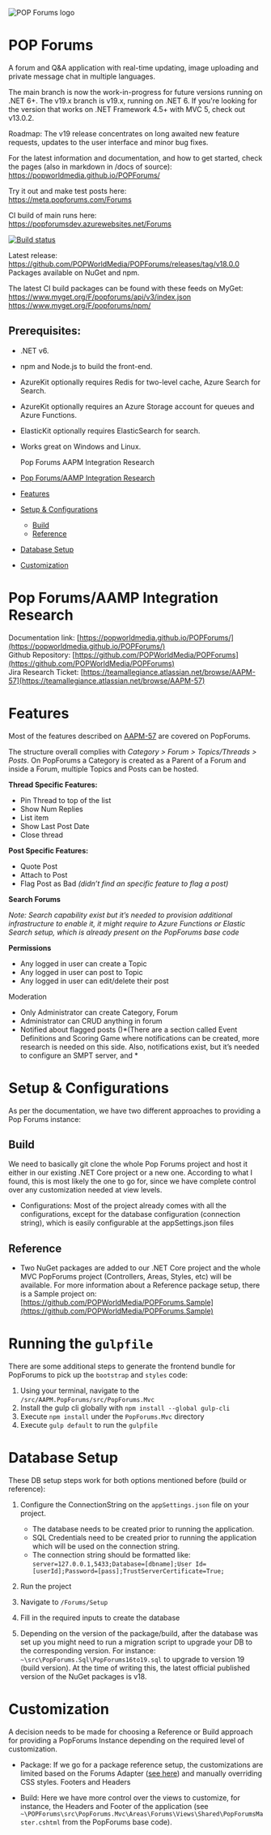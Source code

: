 ![POP Forums logo](https://avatars2.githubusercontent.com/u/8217691?s=200&v=4)

POP Forums
=========

A forum and Q&A application with real-time updating, image uploading and private message chat in multiple languages.

The main branch is now the work-in-progress for future versions running on .NET 6+. The v19.x branch is v19.x, running on .NET 6. If you're looking for the version that works on .NET Framework 4.5+ with MVC 5, check out v13.0.2.

Roadmap:
The v19 release concentrates on long awaited new feature requests, updates to the user interface and minor bug fixes.

For the latest information and documentation, and how to get started, check the pages (also in markdown in /docs of source):  
https://popworldmedia.github.io/POPForums/

Try it out and make test posts here:  
https://meta.popforums.com/Forums

CI build of main runs here:  
https://popforumsdev.azurewebsites.net/Forums

[![Build status](https://dev.azure.com/popw/POP%20Forums/_apis/build/status/popforumsdev)](https://dev.azure.com/popw/POP%20Forums/_build/latest?definitionId=13)

Latest release:  
https://github.com/POPWorldMedia/POPForums/releases/tag/v18.0.0  
Packages available on NuGet and npm.

The latest CI build packages can be found with these feeds on MyGet:  
https://www.myget.org/F/popforums/api/v3/index.json   
https://www.myget.org/F/popforums/npm/  

## Prerequisites:
* .NET v6.
* npm and Node.js to build the front-end.
* AzureKit optionally requires Redis for two-level cache, Azure Search for Search.
* AzureKit optionally requires an Azure Storage account for queues and Azure Functions.
* ElasticKit optionally requires ElasticSearch for search.
* Works great on Windows and Linux.

  Pop Forums AAPM Integration Research 

*   [Pop Forums/AAMP Integration Research](#pop-forumsaamp-integration-research)
*   [Features](#features)
*   [Setup & Configurations](#setup--configurations)
    *   [Build](#build)
    *   [Reference](#reference)
*   [Database Setup](#database-setup)
*   [Customization](#customization)


Pop Forums/AAMP Integration Research
====================================

Documentation link: [https://popworldmedia.github.io/POPForums/](https://popworldmedia.github.io/POPForums/)  
Github Repository: [https://github.com/POPWorldMedia/POPForums](https://github.com/POPWorldMedia/POPForums)  
Jira Research Ticket: [https://teamallegiance.atlassian.net/browse/AAPM-57](https://teamallegiance.atlassian.net/browse/AAPM-57)

Features
========

Most of the features described on [AAPM-57](https://teamallegiance.atlassian.net/browse/AAPM-57) are covered on PopForums.

The structure overall complies with _Category > Forum > Topics/Threads > Posts_. On PopForums a Category is created as a Parent of a Forum and inside a Forum, multiple Topics and Posts can be hosted.

**Thread Specific Features:**

*    Pin Thread to top of the list
*    Show Num Replies
*    List item
*    Show Last Post Date
*    Close thread

**Post Specific Features:**

*    Quote Post
*    Attach to Post
*    Flag Post as Bad _(didn’t find an specific feature to flag a post)_

**Search Forums**

_Note: Search capability exist but it’s needed to provision additional infrastructure to enable it, it might require to Azure Functions or Elastic Search setup, which is already present on the PopForums base code_

**Permissions**

*    Any logged in user can create a Topic
*    Any logged in user can post to Topic
*    Any logged in user can edit/delete their post

Moderation

*    Only Administrator can create Category, Forum
*    Administrator can CRUD anything in forum
*    Notified about flagged posts ()\*(There are a section called Event Definitions and Scoring Game where notifications can be created, more research is needed on this side. Also, notifications exist, but it’s needed to configure an SMPT server, and \*

Setup & Configurations
======================

As per the documentation, we have two different approaches to providing a Pop Forums instance:

Build
-----

We need to basically git clone the whole Pop Forums project and host it either in our existing .NET Core project or a new one. According to what I found, this is most likely the one to go for, since we have complete control over any customization needed at view levels.

*   Configurations: Most of the project already comes with all the configurations, except for the database configuration (connection string), which is easily configurable at the appSettings.json files

Reference
---------

*   Two NuGet packages are added to our .NET Core project and the whole MVC PopForums project (Controllers, Areas, Styles, etc) will be available. For more information about a Reference package setup, there is a Sample project on: [https://github.com/POPWorldMedia/POPForums.Sample](https://github.com/POPWorldMedia/POPForums.Sample)


Running the `gulpfile`
==============

There are some additional steps to generate the frontend bundle for PopForums to pick up the `bootstrap` and `styles` code:

1. Using your terminal, navigate to the `/src/AAPM.PopForums/src/PopForums.Mvc`
2. Install the gulp cli globally with `npm install --global gulp-cli`
3. Execute `npm install` under the `PopForums.Mvc` directory
4. Execute `gulp default` to run the `gulpfile`


Database Setup
==============

These DB setup steps work for both options mentioned before (build or reference):

1.  Configure the ConnectionString on the `appSettings.json` file on your  
    project.
	* The database needs to be created prior to running the application.
	* SQL Credentials need to be created prior to running the application which will be used on the connection string.
	* The connection string should be formatted like: 
	`server=127.0.0.1,5433;Database=[dbname];User Id=[userId];Password=[pass];TrustServerCertificate=True;`

2.  Run the project
3.  Navigate to `/Forums/Setup`
4.  Fill in the required inputs to create the database
5.  Depending on the version of the package/build, after the database was set up you might need to run a migration script to upgrade your DB to the corresponding version. For instance: `~\src\PopForums.Sql\PopForums16to19.sql` to upgrade to version 19 (build version). At the time of writing this, the latest official published version of the NuGet packages is v18.

Customization
=============

A decision needs to be made for choosing a Reference or Build approach for providing a PopForums Instance depending on the required level of customization.

*   Package: If we go for a package reference setup, the customizations are limited based on the Forums Adapter ([see here](https://popworldmedia.github.io/POPForums/customization.html)) and manually overriding CSS styles. Footers and Headers
    
*   Build: Here we have more control over the views to customize, for instance, the Headers and Footer of the application (see `~\POPForums\src\PopForums.Mvc\Areas\Forums\Views\Shared\PopForumsMaster.cshtml` from the PopForums base code).
